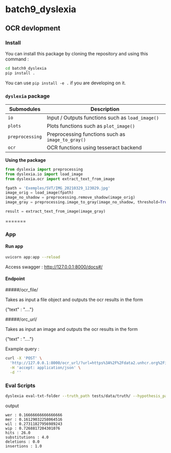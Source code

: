 # batch9_dyslexia


## OCR devlopment

### Install 

You can install this package by cloning the repository and using this command :

```bash
cd batch9_dyslexia
pip install .
```

You can use `pip install -e .` if you are developing on it.


### `dyslexia` package

| Submodules | Description |
| ---------- | ----------- |
| `io` | Input / Outputs functions such as `load_image()` |
| `plots` | Plots functions such as `plot_image()` |
| `preprocessing` | Preprocessing functions such as `image_to_gray()` |
| `ocr` | OCR functions using tesseract backend |


**Using the package** 

```python
from dyslexia import preprocessing
from dyslexia.io import load_image
from dyslexia.ocr import extract_text_from_image

fpath = 'Exemples/SVT/IMG_20210329_123029.jpg'
image_orig = load_image(fpath)
image_no_shadow = preprocessing.remove_shadow(image_orig)
image_gray = preprocessing.image_to_gray(image_no_shadow, threshold=True)

result = extract_text_from_image(image_gray)
```

=======

### App

#### Run app
```bash
uvicorn app:app --reload
```
Access swagger : http://127.0.0.1:8000/docs#/
#### Endpoint

#####/ocr_file/

Takes as input a file object and outputs the ocr results in the form

{"text" : "...."}

#####/orc_url/

Takes as input an image and outputs the ocr results in the form

{"text" : "...."}

Example query : 

```bash
curl -X 'POST' \
  'http://127.0.0.1:8000/ocr_url/?url=https%3A%2F%2Fdata2.unhcr.org%2Fimages%2Fdocuments%2Fbig_4cda85d892a5c0b5dd63b510a9c83e9c9d06e739.jpg' \
  -H 'accept: application/json' \
  -d ''
```

### Eval Scripts

```bash
dyslexia eval-txt-folder --truth_path tests/data/truth/ --hypothesis_path tests/data/hypothesis/
```

output
```
wer : 0.16666666666666666
mer : 0.16129032258064516
wil : 0.27311827956989243
wip : 0.7268817204301076
hits : 26.0
substitutions : 4.0
deletions : 0.0
insertions : 1.0
```

